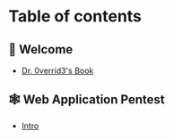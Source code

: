 # Table of contents

## 🐙 Welcome

* [Dr. 0verrid3's Book](README.md)

## 🕸️ Web Application Pentest

* [Intro](web-application-pentest/intro.md)
